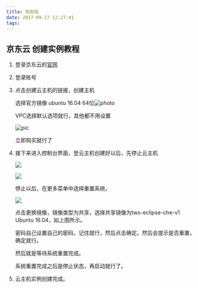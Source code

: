 ```yaml
---
title: 啦啦啦
date: 2017-09-27 12:27:41
tags:
---
```


## 京东云 创建实例教程

1. 登录京东云的[官网](http://www.jcloud.com/)

2. 登录账号

3. 点击创建云主机的链接，创建主机

   选择官方镜像 ubuntu 16.04 64位![photo](http://owzhs7l26.bkt.clouddn.com/17-9-28/95709251.jpg)

   VPC选择默认选项就行，其他都不用设置

   ![pic](http://owzhs7l26.bkt.clouddn.com/17-9-28/80146896.jpg)

   立即购买就行了

4. 接下来进入控制台界面，登云主机创建好以后，先停止云主机

   ![](http://owzhs7l26.bkt.clouddn.com/17-9-28/45555026.jpg)

   ![](http://owzhs7l26.bkt.clouddn.com/17-9-28/38287188.jpg)

   停止以后，在更多菜单中选择重置系统，

   ![](http://owzhs7l26.bkt.clouddn.com/17-9-28/87628379.jpg)

   点击更换镜像，镜像类型为共享，选择共享镜像为tws-eclipse-che-v1 Ubuntu 16.04，如上图所示。

   密码自己设置自己的密码，记住就行，然后点击确定。然后会提示是否重置，确定就行。

   然后就是等待系统重置完成。

   系统重置完成之后是停止状态，再启动就行了。

5. 云主机实例创建完成。
